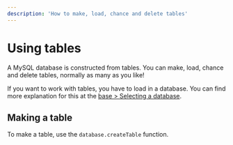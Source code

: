```yaml
---
description: 'How to make, load, chance and delete tables'
---
```


# Using tables

A MySQL database is constructed from tables. You can make, load, chance and delete tables, normally as many as you like!

If you want to work with tables, you have to load in a database. You can find more explanation for this at the [base &gt; Selecting a database](basis.md#selecting-a-database).

## Making a table

To make a table, use the `database.createTable` function. 

